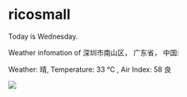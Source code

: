 # ricosmall

Today is Wednesday.

Weather infomation of 深圳市南山区， 广东省， 中国: 

Weather: 晴, Temperature: 33 ℃ , Air Index: 58 良

<img src="https://github-readme-stats.vercel.app/api?username=ricosmall&show_icons=true" />
